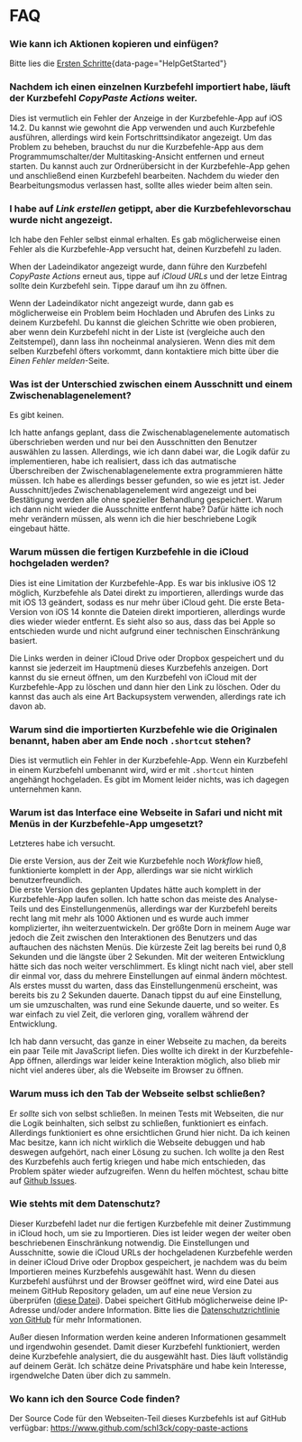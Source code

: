 # FAQ

### Wie kann ich Aktionen kopieren und einfügen?
Bitte lies die [Ersten Schritte](#){data-page="HelpGetStarted"}

### Nachdem ich einen einzelnen Kurzbefehl importiert habe, läuft der Kurzbefehl _CopyPaste Actions_ weiter.
Dies ist vermutlich ein Fehler der Anzeige in der Kurzbefehle-App auf iOS 14.2. Du kannst wie gewohnt die App verwenden und auch Kurzbefehle ausführen, allerdings wird kein Fortschrittsindikator angezeigt. Um das Problem zu beheben, brauchst du nur die Kurzbefehle-App aus dem Programmumschalter/der Multitasking-Ansicht entfernen und erneut starten. Du kannst auch zur Ordnerübersicht in der Kurzbefehle-App gehen und anschließend einen Kurzbefehl bearbeiten. Nachdem du wieder den Bearbeitungsmodus verlassen hast, sollte alles wieder beim alten sein.

### I habe auf _Link erstellen_ getippt, aber die Kurzbefehlevorschau wurde nicht angezeigt.
Ich habe den Fehler selbst einmal erhalten. Es gab möglicherweise einen Fehler als die Kurzbefehle-App versucht hat, deinen Kurzbefehl zu laden.

When der Ladeindikator angezeigt wurde, dann führe den Kurzbefehl _CopyPaste Actions_ erneut aus, tippe auf _iCloud URLs_ und der letze Eintrag sollte dein Kurzbefehl sein. Tippe darauf um ihn zu öffnen.

Wenn der Ladeindikator nicht angezeigt wurde, dann gab es möglicherweise ein Problem beim Hochladen und Abrufen des Links zu deinem Kurzbefehl. Du kannst die gleichen Schritte wie oben probieren, aber wenn dein Kurzbefehl nicht in der Liste ist (vergleiche auch den Zeitstempel), dann lass ihn nocheinmal analysieren. Wenn dies mit dem selben Kurzbefehl öfters vorkommt, dann kontaktiere mich bitte über die _Einen Fehler melden_-Seite.

### Was ist der Unterschied zwischen einem Ausschnitt und einem Zwischenablagenelement?
Es gibt keinen.

Ich hatte anfangs geplant, dass die Zwischenablagenelemente automatisch überschrieben werden und nur bei den Ausschnitten den Benutzer auswählen zu lassen. Allerdings, wie ich dann dabei war, die Logik dafür zu implementieren, habe ich realisiert, dass ich das autmatische Überschreiben der Zwischenablagenelemente extra programmieren hätte müssen. Ich habe es allerdings besser gefunden, so wie es jetzt ist. Jeder Ausschnitt/jedes Zwischenablagenelement wird angezeigt und bei Bestätigung werden alle ohne spezieller Behandlung gespeichert. Warum ich dann nicht wieder die Ausschnitte entfernt habe? Dafür hätte ich noch mehr verändern müssen, als wenn ich die hier beschriebene Logik eingebaut hätte.

### Warum müssen die fertigen Kurzbefehle in die iCloud hochgeladen werden?
Dies ist eine Limitation der Kurzbefehle-App. Es war bis inklusive iOS 12 möglich, Kurzbefehle als Datei direkt zu importieren, allerdings wurde das mit iOS 13 geändert, sodass es nur mehr über iCloud geht. Die erste Beta-Version von iOS 14 konnte die Dateien direkt importieren, allerdings wurde dies wieder wieder entfernt. Es sieht also so aus, dass das bei Apple so entschieden wurde und nicht aufgrund einer technischen Einschränkung basiert.

Die Links werden in deiner iCloud Drive oder Dropbox gespeichert und du kannst sie jederzeit im Hauptmenü dieses Kurzbefehls anzeigen. Dort kannst du sie erneut öffnen, um den Kurzbefehl von iCloud mit der Kurzbefehle-App zu löschen und dann hier den Link zu löschen. Oder du kannst das auch als eine Art Backupsystem verwenden, allerdings rate ich davon ab.

### Warum sind die importierten Kurzbefehle wie die Originalen benannt, haben aber am Ende noch `.shortcut` stehen?
Dies ist vermutlich ein Fehler in der Kurzbefehle-App. Wenn ein Kurzbefehl in einem Kurzbefehl umbenannt wird, wird er mit `.shortcut` hinten angehängt hochgeladen. Es gibt im Moment leider nichts, was ich dagegen unternehmen kann.

### Warum ist das Interface eine Webseite in Safari und nicht mit Menüs in der Kurzbefehle-App umgesetzt?
Letzteres habe ich versucht.

Die erste Version, aus der Zeit wie Kurzbefehle noch _Workflow_ hieß, funktionierte komplett in der App, allerdings war sie nicht wirklich benutzerfreundlich.  
Die erste Version des geplanten Updates hätte auch komplett in der Kurzbefehle-App laufen sollen. Ich hatte schon das meiste des Analyse-Teils und des Einstellungenmenüs, allerdings war der Kurzbefehl bereits recht lang mit mehr als 1000 Aktionen und es wurde auch immer komplizierter, ihn weiterzuentwickeln. Der größte Dorn in meinem Auge war jedoch die Zeit zwischen den Interaktionen des Benutzers und das auftauchen des nächsten Menüs. Die kürzeste Zeit lag bereits bei rund 0,8 Sekunden und die längste über 2 Sekunden. Mit der weiteren Entwicklung hätte sich das noch weiter verschlimmert. Es klingt nicht nach viel, aber stell dir einmal vor, dass du mehrere Einstellungen auf einmal ändern möchtest. Als erstes musst du warten, dass das Einstellungenmenü erscheint, was bereits bis zu 2 Sekunden dauerte. Danach tippst du auf eine Einstellung, um sie umzuschalten, was rund eine Sekunde dauerte, und so weiter. Es war einfach zu viel Zeit, die verloren ging, vorallem während der Entwicklung.

Ich hab dann versucht, das ganze in einer Webseite zu machen, da bereits ein paar Teile mit JavaScript liefen. Dies wollte ich direkt in der Kurzbefehle-App öffnen, allerdings war leider keine Interaktion möglich, also blieb mir nicht viel anderes über, als die Webseite im Browser zu öffnen.

### Warum muss ich den Tab der Webseite selbst schließen?
Er _sollte_ sich von selbst schließen. In meinen Tests mit Webseiten, die nur die Logik beinhalten, sich selbst zu schließen, funktioniert es einfach. Allerdings funktioniert es ohne ersichtlichen Grund hier nicht. Da ich keinen Mac besitze, kann ich nicht wirklich die Webseite debuggen und hab deswegen aufgehört, nach einer Lösung zu suchen. Ich wollte ja den Rest des Kurzbefehls auch fertig kriegen und habe mich entschieden, das Problem später wieder aufzugreifen. Wenn du helfen möchtest, schau bitte auf [Github Issues](https://github.com/schl3ck/copy-paste-actions/issues/1).

### Wie stehts mit dem Datenschutz?
Dieser Kurzbefehl ladet nur die fertigen Kurzbefehle mit deiner Zustimmung in iCloud hoch, um sie zu Importieren. Dies ist leider wegen der weiter oben beschriebenen Einschränkung notwendig. Die Einstellungen und Ausschnitte, sowie die iCloud URLs der hochgeladenen Kurzbefehle werden in deiner iCloud Drive oder Dropbox gespeichert, je nachdem was du beim Importieren meines Kurzbefehls ausgewählt hast. Wenn du diesen Kurzbefehl ausführst und der Browser geöffnet wird, wird eine Datei aus meinem GitHub Repository geladen, um auf eine neue Version zu überprüfen ([diese Datei](https://github.com/schl3ck/copy-paste-actions/blob/master/version.json)). Dabei speichert GitHub möglicherweise deine IP-Adresse und/oder andere Information. Bitte lies die [Datenschutzrichtlinie von GitHub](https://docs.github.com/de/free-pro-team@latest/github/site-policy/github-privacy-statement) für mehr Informationen.

Außer diesen Information werden keine anderen Informationen gesammelt und irgendwohin gesendet. Damit dieser Kurzbefehl funktioniert, werden deine Kurzbefehle analysiert, die du ausgewählt hast. Dies läuft vollständig auf deinem Gerät. Ich schätze deine Privatsphäre und habe kein Interesse, irgendwelche Daten über dich zu sammeln.

### Wo kann ich den Source Code finden?
Der Source Code für den Webseiten-Teil dieses Kurzbefehls ist auf GitHub verfügbar: https://www.github.com/schl3ck/copy-paste-actions
